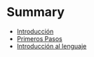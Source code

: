 # Summary

* [Introducción](README.md)
* [Primeros Pasos](primeros_pasos.md)
* [Introducción al lenguaje](introduccion_al_lenguaje.md)

